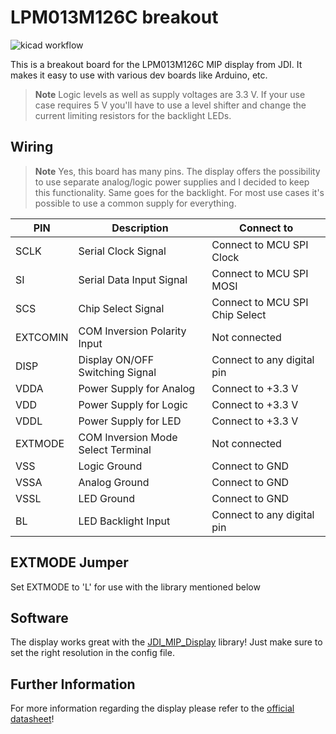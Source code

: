 # LPM013M126C breakout

![kicad workflow](https://github.com/testudor/LPM013M1126C-breakout/actions/workflows/kibot_quick_start.yml/badge.svg)

This is a breakout board for the LPM013M126C MIP display from JDI. It makes it easy to use with various dev boards like Arduino, etc.

> **Note** Logic levels as well as supply voltages are 3.3 V. If your use case requires 5 V you'll have to use a level shifter and change the current limiting resistors for the backlight LEDs.

## Wiring

> **Note** Yes, this board has many pins. The display offers the possibility to use separate analog/logic power supplies and I decided to keep this functionality. Same goes for the backlight. For most use cases it's possible to use a common supply for everything.

| PIN      | Description                        | Connect to                     |
| -------- | ---------------------------------- | ------------------------------ |
| SCLK     | Serial Clock Signal                | Connect to MCU SPI Clock       |
| SI       | Serial Data Input Signal           | Connect to MCU SPI MOSI        |
| SCS      | Chip Select Signal                 | Connect to MCU SPI Chip Select |
| EXTCOMIN | COM Inversion Polarity Input       | Not connected                  |
| DISP     | Display ON/OFF Switching Signal    | Connect to any digital pin     |
| VDDA     | Power Supply for Analog            | Connect to +3.3 V              |
| VDD      | Power Supply for Logic             | Connect to +3.3 V              |
| VDDL     | Power Supply for LED               | Connect to +3.3 V              |
| EXTMODE  | COM Inversion Mode Select Terminal | Not connected                  |
| VSS      | Logic Ground                       | Connect to GND                 |
| VSSA     | Analog Ground                      | Connect to GND                 |
| VSSL     | LED Ground                         | Connect to GND                 |
| BL       | LED Backlight Input                | Connect to any digital pin     |

## EXTMODE Jumper

Set EXTMODE to 'L' for use with the library mentioned below

## Software

The display works great with the [JDI_MIP_Display](https://github.com/Gbertaz/JDI_MIP_Display) library! Just make sure to set the right resolution in the config file.

## Further Information

For more information regarding the display please refer to the [official datasheet](https://www.j-display.com/product/pdf/Datasheet/5LPM013M126C_specification_ver03.pdf)!
